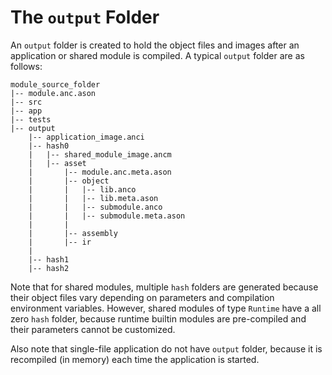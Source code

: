 # The `output` Folder

<!-- @import "[TOC]" {cmd="toc" depthFrom=2 depthTo=4 orderedList=false} -->

<!-- code_chunk_output -->



<!-- /code_chunk_output -->

An `output` folder is created to hold the object files and images after an application or shared module is compiled. A typical `output` folder are as follows:

```text
module_source_folder
|-- module.anc.ason
|-- src
|-- app
|-- tests
|-- output
    |-- application_image.anci
    |-- hash0
    |   |-- shared_module_image.ancm
    |   |-- asset
    |       |-- module.anc.meta.ason
    |       |-- object
    |       |   |-- lib.anco
    |       |   |-- lib.meta.ason
    |       |   |-- submodule.anco
    |       |   |-- submodule.meta.ason
    |       |
    |       |-- assembly
    |       |-- ir
    |
    |-- hash1
    |-- hash2
```

Note that for shared modules, multiple `hash` folders are generated because their object files vary depending on parameters and compilation environment variables. However, shared modules of type `Runtime` have a all zero `hash` folder, because runtime builtin modules are pre-compiled and their parameters cannot be customized.

Also note that single-file application do not have `output` folder, because it is recompiled (in memory) each time the application is started.
